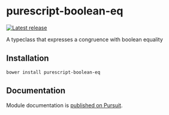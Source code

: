 # purescript-boolean-eq

[![Latest release](http://img.shields.io/github/release/Risto-Stevcev/purescript-boolean-eq.svg)](https://github.com/Risto-Stevcev/purescript-boolean-eq/releases)

A typeclass that expresses a congruence with boolean equality


## Installation

```
bower install purescript-boolean-eq
```

## Documentation

Module documentation is [published on Pursuit](http://pursuit.purescript.org/packages/purescript-boolean-eq).
